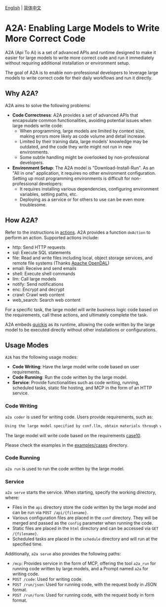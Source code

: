 
[English](README.md) | [简体中文](README.cn.md)

# A2A: Enabling Large Models to Write More Correct Code

A2A (Api To Ai) is a set of advanced APIs and runtime designed to make it easier for large models to write more correct code and run it immediately without requiring additional installation or environment setup.

The goal of A2A is to enable non-professional developers to leverage large models to write correct code for their daily workflows and run it directly.

## Why A2A?

A2A aims to solve the following problems:

  - **Code Correctness**: A2A provides a set of advanced APIs that encapsulate common functionalities, avoiding potential issues when large models write code:
      - When programming, large models are limited by context size, making errors more likely as code volume and detail increase.
      - Limited by their training data, large models' knowledge may be outdated, and the code they write might not run in new environments.
      - Some subtle handling might be overlooked by non-professional developers.
  - **Environment Setup**: The A2A model is "Download-Install-Run". As an "All in one" application, it requires no other environment configuration. Setting up most programming environments is difficult for non-professional developers:
      - It requires installing various dependencies, configuring environment variables, setting paths, etc.
      - Deploying as a service or for others to use can be even more troublesome.

## How A2A?

Refer to the instructions in [actions](bindings/nodejs/action.ts). A2A provides a function `doAction` to perform an action. Supported actions include:

  - http: Send HTTP requests
  - sql: Execute SQL statements
  - file: Read and write files including local, object storage services, and remote file systems (Thanks [Apache OpenDAL](https://github.com/apache/opendal))
  - email: Receive and send emails
  - shell: Execute shell commands
  - llm: Call large models
  - notify: Send notifications
  - enc: Encrypt and decrypt
  - crawl: Crawl web content
  - web_search: Search web content

For a specific task, the large model will write business logic code based on the requirements, call these actions, and ultimately complete the task.

A2A embeds [quickjs](https://bellard.org/quickjs/) as its runtime, allowing the code written by the large model to be executed directly without other installations or configurations.

## Usage Modes

`A2A` has the following usage modes:

  - **Code Writing**: Have the large model write code based on user requirements.
  - **Code Running**: Run the code written by the large model.
  - **Service**: Provide functionalities such as code writing, running, scheduled tasks, static file hosting, and MCP in the form of an HTTP service.

### Code Writing

`a2a coder` is used for writing code. Users provide requirements, such as:

```markdown
Using the large model specified by conf.llm, obtain materials through web search, then write a research report on the usage of MCP (Model Context Protocol) in the large model field, and save the result as mcp.md.
```

The large model will write code based on the requirements [case10](examples/cases/case10/case10.vertex-ai.gemini-2.5-flash-preview-04-17.js).

Please check the examples in the [examples/cases](examples/cases) directory.

### Code Running

`a2a run` is used to run the code written by the large model.

### Service

`a2a serve` starts the service. When starting, specify the working directory, where:

  - Files in the `api` directory store the code written by the large model and can be run via `POST /api/{filename}`.
  - Various configuration files are placed in the `conf` directory. They will be merged and passed as the `config` parameter when running the code.
  - Static files are placed in the `html` directory and can be accessed via `GET /{filename}`.
  - Scheduled tasks are placed in the `schedule` directory and will run at the specified time.

Additionally, `a2a serve` also provides the following paths:

  - `/mcp`: Provides service in the form of MCP, offering the tool `a2a_run` for running code written by large models, and a Prompt named `a2a` for writing code.
  - `POST /code`: Used for writing code.
  - `POST /run/json`: Used for running code, with the request body in JSON format.
  - `POST /run/form`: Used for running code, with the request body in form format.